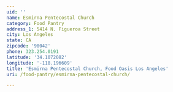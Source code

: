 ```yaml
---
uid: ''
name: Esmirna Pentecostal Church
category: Food Pantry
address_1: 5414 N. Figueroa Street
city: Los Angeles
state: CA
zipcode: '90042'
phone: 323.254.0191
latitude: '34.1072082'
longitude: '-118.196609'
title: 'Esmirna Pentecostal Church, Food Oasis Los Angeles'
uri: /food-pantry/esmirna-pentecostal-church/

---
```


